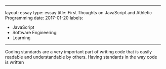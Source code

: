 
---
layout: essay
type: essay
title: First Thoughts on JavaScript and Athletic Programming
date: 2017-01-20
labels:
  - JavaScript
  - Software Engineering
  - Learning
---

Coding standards are a very important part of writing code that is easily readable and understandable by others. Having standards in the way code is written 
